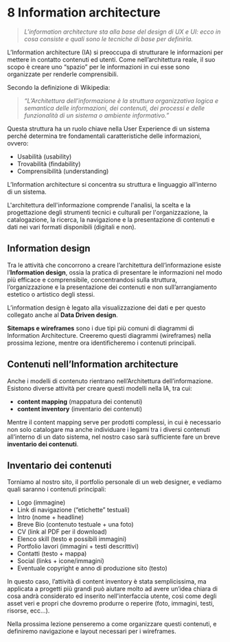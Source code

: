 # 8 Information architecture
> *L'information architecture sta alla base del design di UX e UI: ecco in cosa consiste e quali sono le tecniche di base per definirla.*

L’Information architecture (IA) si preoccupa di strutturare le informazioni
per mettere in contatto contenuti ed utenti. Come nell’architettura reale,
il suo scopo è creare uno “spazio” per le informazioni in cui esse sono
organizzate per renderle comprensibili.

Secondo la definizione di Wikipedia:

> *“L’Architettura dell’informazione è la struttura organizzativa logica e semantica delle informazioni, dei contenuti, dei processi e delle funzionalità di un sistema o ambiente informativo.”*

Questa struttura ha un ruolo chiave nella User Experience di un sistema
perché determina tre fondamentali caratteristiche delle informazioni, ovvero:

- Usabilità (usability)
- Trovabilità (findability)
- Comprensibilità (understanding)

L’Information architecture si concentra su struttura e linguaggio
all’interno di un sistema.

L'architettura dell'informazione comprende l'analisi, la scelta e la
progettazione degli strumenti tecnici e culturali per l'organizzazione, la
catalogazione, la ricerca, la navigazione e la presentazione di contenuti e
dati nei vari formati disponibili (digitali e non).

## Information design

Tra le attività che concorrono a creare l’architettura dell’informazione
esiste l’**Information design**, ossia la pratica di presentare le informazioni
nel modo più efficace e comprensibile, concentrandosi sulla struttura,
l’organizzazione e la presentazione dei contenuti e non sull’arrangiamento
estetico o artistico degli stessi.

L’information design è legato alla visualizzazione dei dati e per questo
collegato anche al **Data Driven design**.

**Sitemaps e wireframes** sono i due tipi più comuni di diagrammi di
Information Architecture. Creeremo questi diagrammi (wireframes) nella
prossima lezione, mentre ora identificheremo i contenuti principali.

## Contenuti nell’Information architecture

Anche i modelli di contenuto rientrano nell’Architettura dell’informazione.
Esistono diverse attività per creare questi modelli nella IA, tra cui:

- **content mapping** (mappatura dei contenuti)
- **content inventory** (inventario dei contenuti)

Mentre il content mapping serve per prodotti complessi, in cui è necessario
non solo catalogare ma anche individuare i legami tra i diversi contenuti
all’interno di un dato sistema, nel nostro caso sarà sufficiente fare un
breve **inventario dei contenuti**.

## Inventario dei contenuti

Torniamo al nostro sito, il portfolio personale di un web designer, e
vediamo quali saranno i contenuti principali:

- Logo (immagine)
- Link di navigazione (“etichette” testuali)
- Intro (nome + headline)
- Breve Bio (contenuto testuale + una foto)
- CV (link al PDF per il download)
- Elenco skill (testo e possibili immagini)
- Portfolio lavori (immagini + testi descrittivi)
- Contatti (testo + mappa)
- Social (links + icone/immagini)
- Eventuale copyright e anno di produzione sito (testo)

In questo caso, l’attività di content inventory è stata semplicissima, ma
applicata a progetti più grandi può aiutare molto ad avere un’idea
chiara di cosa andrà considerato ed inserito nell'interfaccia utente, così
come degli asset veri e propri che dovremo produrre o reperire (foto,
immagini, testi, risorse, ecc…).

Nella prossima lezione penseremo a come organizzare questi contenuti, e definiremo
navigazione e layout necessari per i wireframes.

